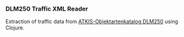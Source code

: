 ### DLM250 Traffic XML Reader

Extraction of traffic data from [ATKIS-Objektartenkatalog DLM250](http://gdz.bkg.bund.de/index.php/default/open-data/digitales-landschaftsmodell-1-250-000-kompakt-dlm250-kompakt.html) using Clojure.
